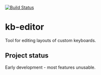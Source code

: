 [![Build Status](https://travis-ci.com/karliss/kb-editor.svg?branch=master)](https://travis-ci.com/karliss/kb-editor)

# kb-editor
Tool for editing layouts of custom keyboards.

## Project status

Early development - most features unusable.
